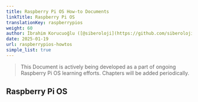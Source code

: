 ```yaml
---
title: Raspberry Pi OS How-to Documents
linkTitle: Raspberry Pi OS
translationKey: raspberrypios
weight: 60
author: İbrahim Korucuoğlu ([@siberoloji](https://github.com/siberoloji))
date: 2025-01-19
url: raspberrypios-howtos
simple_list: true
---
```


> This Document is actively being developed as a part of ongoing Raspberry Pi OS learning efforts. Chapters will be added periodically.

## Raspberry Pi OS
